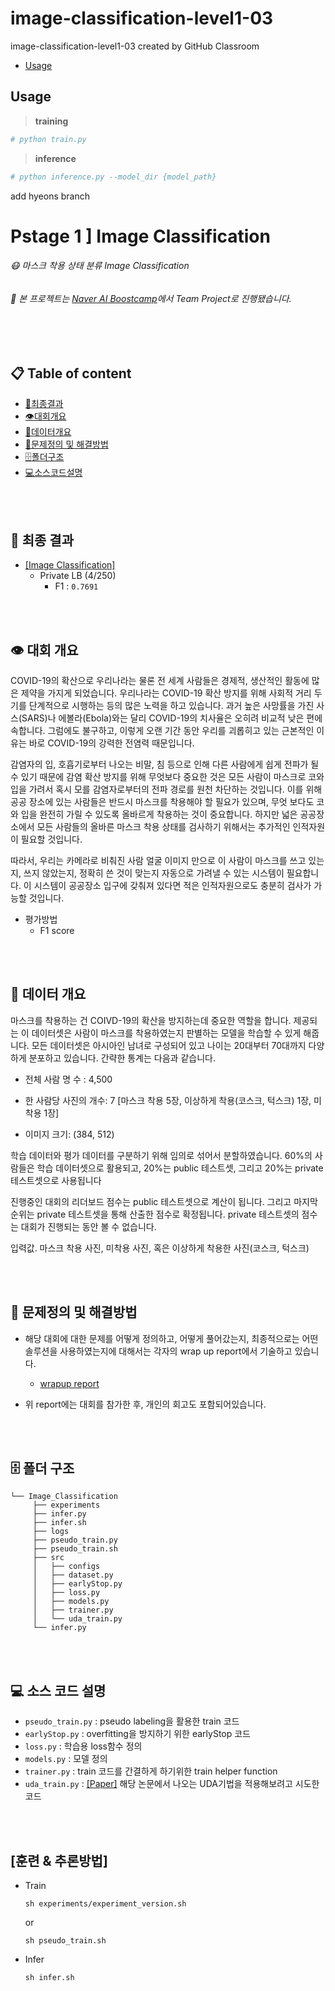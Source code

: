 # image-classification-level1-03
image-classification-level1-03 created by GitHub Classroom    

* [Usage](#usage)

## Usage

>**training**
```bash
# python train.py
```

>**inference**
```bash
# python inference.py --model_dir {model_path}
```
add hyeons branch
# Pstage 1 ] Image Classification
###### 😷 마스크 착용 상태 분류 Image Classification
###### 📌 본 프로젝트는 [_*Naver AI Boostcamp*_](https://www.edwith.org/bcaitech1/)에서 Team Project로 진행됐습니다.

<br></br>
## 📋 Table of content
+ [🏅최종결과](#Result)
+ [👁대회개요](#Overview)
+ [💾데이터개요](#Data)
+ [📝문제정의 및 해결방법](#'Solution')
+ [🗄폴더구조](#Directory)
+ [💻소스코드설명](#Code)


<br></br>
## 🏅 최종 결과 <a name = 'Result'></a>
- [[Image Classification]](http://boostcamp.stages.ai/competitions/1/overview/description)
    - Private LB (4/250)
        - F1 : `0.7691` 


<br></br>
## 👁 대회 개요 <a name = 'Overview'></a>
COVID-19의 확산으로 우리나라는 물론 전 세계 사람들은 경제적, 생산적인 활동에 많은 제약을 가지게 되었습니다. 우리나라는 COVID-19 확산 방지를 위해 사회적 거리 두기를 단계적으로 시행하는 등의 많은 노력을 하고 있습니다. 과거 높은 사망률을 가진 사스(SARS)나 에볼라(Ebola)와는 달리 COVID-19의 치사율은 오히려 비교적 낮은 편에 속합니다. 그럼에도 불구하고, 이렇게 오랜 기간 동안 우리를 괴롭히고 있는 근본적인 이유는 바로 COVID-19의 강력한 전염력 때문입니다.

감염자의 입, 호흡기로부터 나오는 비말, 침 등으로 인해 다른 사람에게 쉽게 전파가 될 수 있기 때문에 감염 확산 방지를 위해 무엇보다 중요한 것은 모든 사람이 마스크로 코와 입을 가려서 혹시 모를 감염자로부터의 전파 경로를 원천 차단하는 것입니다. 이를 위해 공공 장소에 있는 사람들은 반드시 마스크를 착용해야 할 필요가 있으며, 무엇 보다도 코와 입을 완전히 가릴 수 있도록 올바르게 착용하는 것이 중요합니다. 하지만 넓은 공공장소에서 모든 사람들의 올바른 마스크 착용 상태를 검사하기 위해서는 추가적인 인적자원이 필요할 것입니다.

따라서, 우리는 카메라로 비춰진 사람 얼굴 이미지 만으로 이 사람이 마스크를 쓰고 있는지, 쓰지 않았는지, 정확히 쓴 것이 맞는지 자동으로 가려낼 수 있는 시스템이 필요합니다. 이 시스템이 공공장소 입구에 갖춰져 있다면 적은 인적자원으로도 충분히 검사가 가능할 것입니다.

- 평가방법 
    - F1 score

<br></br>
## 💾 데이터 개요 <a name = 'Data'></a>
마스크를 착용하는 건 COIVD-19의 확산을 방지하는데 중요한 역할을 합니다. 제공되는 이 데이터셋은 사람이 마스크를 착용하였는지 판별하는 모델을 학습할 수 있게 해줍니다. 모든 데이터셋은 아시아인 남녀로 구성되어 있고 나이는 20대부터 70대까지 다양하게 분포하고 있습니다. 간략한 통계는 다음과 같습니다.

- 전체 사람 명 수 : 4,500

- 한 사람당 사진의 개수: 7 [마스크 착용 5장, 이상하게 착용(코스크, 턱스크) 1장, 미착용 1장]

- 이미지 크기: (384, 512)

학습 데이터와 평가 데이터를 구분하기 위해 임의로 섞어서 분할하였습니다. 60%의 사람들은 학습 데이터셋으로 활용되고, 20%는 public 테스트셋, 그리고 20%는 private 테스트셋으로 사용됩니다

진행중인 대회의 리더보드 점수는 public 테스트셋으로 계산이 됩니다. 그리고 마지막 순위는 private 테스트셋을 통해 산출한 점수로 확정됩니다. private 테스트셋의 점수는 대회가 진행되는 동안 볼 수 없습니다.

입력값. 마스크 착용 사진, 미착용 사진, 혹은 이상하게 착용한 사진(코스크, 턱스크)


<br></br>
## 📝 문제정의 및 해결방법 <a name = 'Solution'></a>
- 해당 대회에 대한 문제를 어떻게 정의하고, 어떻게 풀어갔는지, 최종적으로는 어떤 솔루션을 사용하였는지에 대해서는 각자의 wrap up report에서 기술하고 있습니다. 
    - [wrapup report](https://maihon.oopy.io/study/boostcamp/p-stage/classification/wrapup-report)    

- 위 report에는 대회를 참가한 후, 개인의 회고도 포함되어있습니다. 


<br></br>
## 🗄 폴더 구조 <a name = 'Directory'></a>
```
└── Image_Classification
     ├── experiments
     ├── infer.py
     ├── infer.sh
     ├── logs
     ├── pseudo_train.py
     ├── pseudo_train.sh
     ├── src
     │   ├── configs
     │   ├── dataset.py
     │   ├── earlyStop.py
     │   ├── loss.py
     │   ├── models.py
     │   ├── trainer.py
     │   └── uda_train.py
     └── infer.py
```

<br></br>
## 💻 소스 코드 설명 <a name = 'Code'></a>
- `pseudo_train.py` : pseudo labeling을 활용한 train 코드
- `earlyStop.py` : overfitting을 방지하기 위한 earlyStop 코드
- `loss.py` : 학습용 loss함수 정의
- `models.py` : 모델 정의
- `trainer.py` : train 코드를 간결하게 하기위한 train helper function
- `uda_train.py` : [[Paper]](https://arxiv.org/abs/1904.12848) 해당 논문에서 나오는 UDA기법을 적용해보려고 시도한 코드



<br></br>
## [훈련 & 추론방법]
- Train
    ```
    sh experiments/experiment_version.sh
    ```
    or 
    ```
    sh pseudo_train.sh
    ```

- Infer
    ```
    sh infer.sh
    ```
<br></br>
